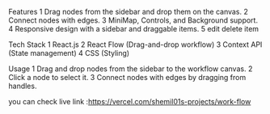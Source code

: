  Features
1 Drag nodes from the sidebar and drop them on the canvas.
2 Connect nodes with edges.
3 MiniMap, Controls, and Background support.
4 Responsive design with a sidebar and draggable items.
5 edit delete item  

 Tech Stack
 1 React.js 
 2 React Flow (Drag-and-drop workflow)
 3 Context API (State management)
 4 CSS (Styling)

 Usage
1 Drag and drop nodes from the sidebar to the workflow canvas.
2 Click a node to select it.
3 Connect nodes with edges by dragging from handles.

you can check live link :https://vercel.com/shemil01s-projects/work-flow
